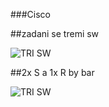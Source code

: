 ###Cisco

##zadani se tremi sw

![TRI SW](https://github.com/Keshaay/CISCO2/blob/main/obrázek_2025-05-27_180453271.png)

##2x S a 1x R by bar

![TRI SW](https://github.com/Keshaay/CISCO2/blob/main/obrázek_2025-05-27_180759641.png)
